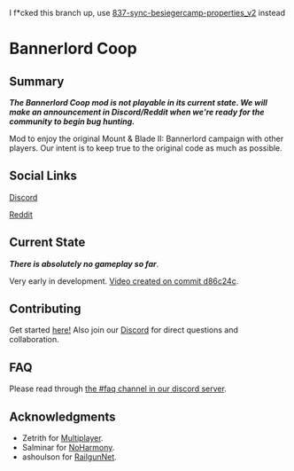 I f*cked this branch up, use [837-sync-besiegercamp-properties_v2](https://github.com/Bannerlord-Coop-Team/BannerlordCoop/tree/837-sync-besiegercamp-properties_v2) instead

# Bannerlord Coop

## Summary

***The Bannerlord Coop mod is not playable in its current state. We will make an announcement in Discord/Reddit when we're ready for the community to begin bug hunting.***

Mod to enjoy the original Mount & Blade II: Bannerlord campaign with other players. Our intent is to keep true to the original code as much as possible.

## Social Links
[Discord](https://discord.gg/VXqGyT8)

[Reddit](https://www.reddit.com/r/BannerlordCoop/)

## Current State
***There is absolutely no gameplay so far***.

Very early in development.  [Video created on commit d86c24c](https://youtu.be/Y_htoMXQGqU).

## Contributing
Get started [here!](https://github.com/Bannerlord-Coop-Team/BannerlordCoop/wiki/Getting-Started-as-a-Contributor) Also join our [Discord](https://discord.gg/VXqGyT8) for direct questions and collaboration.

## FAQ
Please read through [the #faq channel in our discord server](https://discord.gg/VXqGyT8).

## Acknowledgments
- Zetrith for [Multiplayer](https://github.com/Zetrith/Multiplayer).
- Salminar for [NoHarmony](https://github.com/Salminar/NoHarmony).
- ashoulson for [RailgunNet](https://github.com/ashoulson/RailgunNet).
